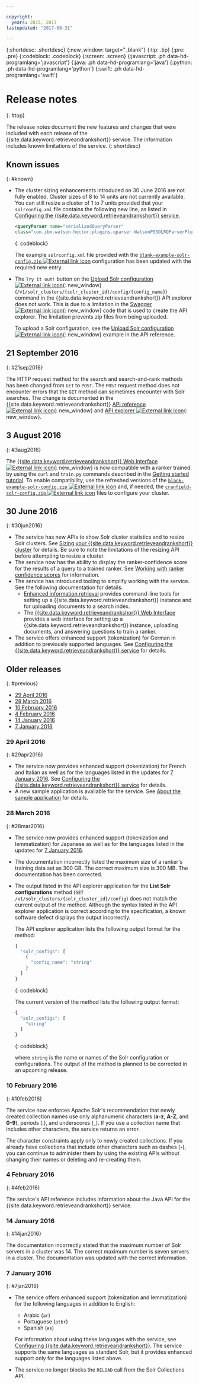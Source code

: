 ```yaml
---

copyright:
  years: 2015, 2017
lastupdated: "2017-08-31"

---
```


{:shortdesc: .shortdesc}
{:new_window: target="_blank"}
{:tip: .tip}
{:pre: .pre}
{:codeblock: .codeblock}
{:screen: .screen}
{:javascript: .ph data-hd-programlang='javascript'}
{:java: .ph data-hd-programlang='java'}
{:python: .ph data-hd-programlang='python'}
{:swift: .ph data-hd-programlang='swift'}

# Release notes
{: #top}

The release notes document the new features and changes that were included with each release of the {{site.data.keyword.retrieveandrankshort}} service. The information includes known limitations of the service.
{: shortdesc}

## Known issues
{: #known}

-   The cluster sizing enhancements introduced on 30 June 2016 are not fully enabled. Cluster sizes of 8 to 14 units are not currently available. You can still resize a cluster of 1 to 7 units provided that your `solrconfig.xml` file contains the following new line, as listed in [Configuring the {{site.data.keyword.retrieveandrankshort}} service](/docs/services/retrieve-and-rank/configure.html).

    ```xml
    <queryParser name="serializedQueryParser"
    class="com.ibm.watson.hector.plugins.qparser.WatsonPSSOLRQParserPlugin"/>
    ```
    {: codeblock}

    The example `solrconfig.xml` file provided with the <a target="_blank" href="https://watson-developer-cloud.github.io/doc-tutorial-downloads/retrieve-and-rank/blank-example-solr-config.zip" download="blank-example-solr-config.zip">`blank-example-solr-config.zip` <img src="../../icons/launch-glyph.svg" alt="External link icon" title="External link icon" class="style-scope doc-content"></a> configuration has been updated with the required new entry.

<!--

    The cluster sizing enhancements introduced on 30 June 2016 require a new entry in the `solrconfig.xml` file to enable cluster sizes of 8 to 14 units, although the entry can and should be applied to all clusters regardless of size. The entry is:

    ```xml
    <queryParser name="serializedQueryParser" class="com.ibm.watson.hector.plugins.qparser.WatsonPSSOLRQParserPlugin" />
    ```
    {: codeblock}

    If you have an existing configuration for which you want to enable larger cluster sizes and do not want to edit your `solrconfig.xml` file manually, you can run the following command to update the configuration:

    ```bash
    curl -X POST -u "{username}":"{password}"
    -d '{"add-queryparser":{"name":"serializedQueryParser","class":"com.ibm.watson.hector.plugins.qparser.WatsonPSSOLRQParserPlugin"}}'
    "{gateway}/v1/solr_clusters/{solr_cluster_id}/solr/{collection_name}/config" -H 'Content-type:application/json'
    ```
    {: pre}

-->

-   The `Try it out!` button on the [Upload Solr configuration ![External link icon](../../icons/launch-glyph.svg "External link icon")](https://watson-api-explorer.mybluemix.net/apis/retrieve-and-rank-v1#!/solr_clusters/uploadConfig){: new_window} (`/v1/solr_clusters/{solr_cluster_id}/config/{config_name}`) command in the {{site.data.keyword.retrieveandrankshort}} API explorer does not work. This is due to a limitation in the [Swagger ![External link icon](../../icons/launch-glyph.svg "External link icon")](http://swagger.io/){: new_window} code that is used to create the API explorer. The limitation prevents zip files from being uploaded.

    To upload a Solr configuration, see the [Upload Solr configuration ![External link icon](../../icons/launch-glyph.svg "External link icon")](https://www.ibm.com/watson/developercloud/retrieve-and-rank/api/v1/#upload_config){: new_window} example in the API reference.

## 21 September 2016
{: #21sep2016}

The HTTP request method for the search and search-and-rank methods has been changed from `GET` to `POST`. The `POST` request method does not encounter errors that the `GET` method can sometimes encounter with Solr searches. The change is documented in the {{site.data.keyword.retrieveandrankshort}} [API reference ![External link icon](../../icons/launch-glyph.svg "External link icon")](http://www.ibm.com/watson/developercloud/retrieve-and-rank/api/v1/){: new_window} and [API explorer ![External link icon](../../icons/launch-glyph.svg "External link icon")](https://watson-api-explorer.mybluemix.net/apis/retrieve-and-rank-v1){: new_window}.

## 3 August 2016
{: #3aug2016}

The [{{site.data.keyword.retrieveandrankshort}} Web Interface ![External link icon](../../icons/launch-glyph.svg "External link icon")](/docs/services/retrieve-and-rank/ranker-tooling.html){: new_window} is now compatible with a ranker trained by using the `curl` and `train.py` commands described in the [Getting started tutorial](/docs/services/retrieve-and-rank/getting-started.html). To enable compatibility, use the refreshed versions of the <a target="_blank" href="https://watson-developer-cloud.github.io/doc-tutorial-downloads/retrieve-and-rank/blank-example-solr-config.zip" download="blank-example-solr-config.zip">`blank-example-solr-config.zip` <img src="../../icons/launch-glyph.svg" alt="External link icon" title="External link icon" class="style-scope doc-content"></a> and, if needed, the <a target="_blank" href="https://watson-developer-cloud.github.io/doc-tutorial-downloads/retrieve-and-rank/cranfield-solr-config.zip" download="cranfield-solr-config.zip">`cranfield-solr-config.zip` <img src="../../icons/launch-glyph.svg" alt="External link icon" title="External link icon" class="style-scope doc-content"></a> files to configure your cluster.

## 30 June 2016
{: #30jun2016}

-   The service has new APIs to show Solr cluster statistics and to resize Solr clusters. See [Sizing your {{site.data.keyword.retrieveandrankshort}} cluster](/docs/services/retrieve-and-rank/using-solr.html#sizingCluster) for details. Be sure to note the limitations of the resizing API before attempting to resize a cluster.
-   The service now has the ability to display the ranker-confidence score for the results of a query to a trained ranker. See [Working with ranker confidence scores](/docs/services/retrieve-and-rank/training-data.html#ranker-conf) for information.
-   The service has introduced tooling to simplify working with the service. See the following documentation for details:
    -   [Enhanced information retrieval](/docs/services/retrieve-and-rank/using-enhanced-retrieval.html) provides command-line tools for setting up a {{site.data.keyword.retrieveandrankshort}} instance and for uploading documents to a search index.
    -   The [{{site.data.keyword.retrieveandrankshort}} Web Interface](/docs/services/retrieve-and-rank/ranker-tooling.html) provides a web interface for setting up a {{site.data.keyword.retrieveandrankshort}} instance, uploading documents, and answering questions to train a ranker.
-   The service offers enhanced support (tokenization) for German in addition to previously supported languages. See [Configuring the {{site.data.keyword.retrieveandrankshort}} service](/docs/services/retrieve-and-rank/configure.html#nls) for details.

## Older releases
{: #previous}

-   [29 April 2016](#29apr2016)
-   [28 March 2016](#28mar2016)
-   [10 February 2016](#10feb2016)
-   [4 February 2016](#4feb2016)
-   [14 January 2016](#14jan2016)
-   [7 January 2016](#7jan2016)

### 29 April 2016
{: #29apr2016}

-   The service now provides enhanced support (tokenization) for French and Italian as well as for the languages listed in the updates for [7 January 2016](#7jan2016). See [Configuring the {{site.data.keyword.retrieveandrankshort}} service](/docs/services/retrieve-and-rank/configure.html#nls) for details.
-   A new sample application is available for the service. See [About the sample application](/docs/services/retrieve-and-rank/index.html#sample_app) for details.

### 28 March 2016
{: #28mar2016}

-   The service now provides enhanced support (tokenization and lemmatization) for Japanese as well as for the languages listed in the updates for [7 January 2016](#7jan2016).
-   The documentation incorrectly listed the maximum size of a ranker's training data set as 300 GB. The correct maximum size is 300 MB. The documentation has been corrected.
-   The output listed in the API explorer application for the **List Solr configurations** method (`GET /v1/solr_clusters/{solr_cluster_id}/config`) does not match the current output of the method. Although the syntax listed in the API explorer application is correct according to the specification, a known software defect displays the output incorrectly.

    The API explorer application lists the following output format for the method:

    ```javascript
    {
      "solr_configs": [
        {
          "config_name": "string"
        }
      ]
    }
    ```
    {: codeblock}

    The current version of the method lists the following output format:

    ```javascript
    {
      "solr_configs": [
        "string"
      ]
    }
    ```
    {: codeblock}

    where `string` is the name or names of the Solr configuration or configurations. The output of the method is planned to be corrected in an upcoming release.

### 10 February 2016
{: #10feb2016}

The service now enforces Apache Solr's recommendation that newly created collection names use only alphanumeric characters (**a-z**, **A-Z**, and **0-9**), periods (**.**), and underscores (**_**). If you use a collection name that includes other characters, the service returns an error.

The character constraints apply only to newly created collections. If you already have collections that include other characters such as dashes (**-**), you can continue to administer them by using the existing APIs without changing their names or deleting and re-creating them.

### 4 February 2016
{: #4feb2016}

The service's API reference includes information about the Java API for the {{site.data.keyword.retrieveandrankshort}} service.

### 14 January 2016
{: #14jan2016}

The documentation incorrectly stated that the maximum number of Solr servers in a cluster was 14. The correct maximum number is seven servers in a cluster. The documentation was updated with the correct information.

### 7 January 2016
{: #7jan2016}

-   The service offers enhanced support (tokenization and lemmatization) for the following languages in addition to English:

    -   Arabic (`ar`)
    -   Portuguese (`ptbr`)
    -   Spanish (`es`)

    For information about using these languages with the service, see [Configuring {{site.data.keyword.retrieveandrankshort}}](/docs/services/retrieve-and-rank/configure.html#nls). The service supports the same languages as standard Solr, but it provides enhanced support only for the languages listed above.
-   The service no longer blocks the `RELOAD` call from the Solr Collections API.

